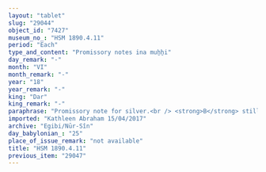 ```yaml
---
layout: "tablet"
slug: "29044"
object_id: "7427"
museum_no_: "HSM 1890.4.11"
period: "Each"
type_and_content: "Promissory notes ina muẖẖi"
day_remark: "-"
month: "VI"
month_remark: "-"
year: "18"
year_remark: "-"
king: "Dar"
king_remark: "-"
paraphrase: "Promissory note for silver.<br /> <strong>B</strong> still owes part of the debt of 3⅔ minas and 3&frac12;&nbsp; to <strong>A</strong>, as well as the interest on it. Among the witnesses is Mardukāya(?)/Murānu//Egibi.<br /> &nbsp;<br /> <strong>A </strong>= <sup>f</sup>Kabta-Ninlil/Kalbāya//Egibi, wife of Nergal-u&scaron;ēzib; <strong>B</strong> = Marduk-nāṣir-apli/Itti-Marduk-balāṭu//Egibi"
imported: "Kathleen Abraham 15/04/2017"
archive: "Egibi/Nūr-Sîn"
day_babylonian_: "25"
place_of_issue_remark: "not available"
title: "HSM 1890.4.11"
previous_item: "29047"
---
```

